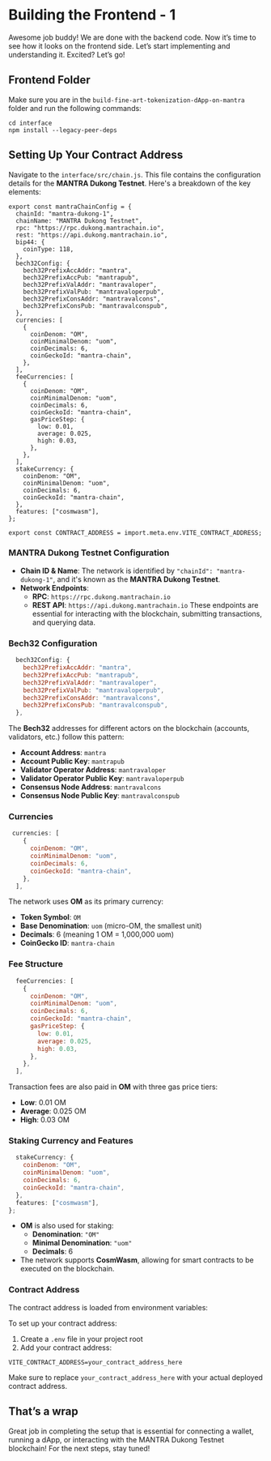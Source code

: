 # Building the Frontend - 1

Awesome job buddy! We are done with the backend code. Now it’s time to see how it looks on the frontend side. Let’s start implementing and understanding it. Excited? Let’s go!

## Frontend Folder

Make sure you are in the `build-fine-art-tokenization-dApp-on-mantra` folder and run the following commands:

```
cd interface
npm install --legacy-peer-deps
```

## Setting Up Your Contract Address

Navigate to the `interface/src/chain.js`. This file contains the configuration details for the **MANTRA Dukong Testnet**. Here's a breakdown of the key elements:

```
export const mantraChainConfig = {
  chainId: "mantra-dukong-1",
  chainName: "MANTRA Dukong Testnet",
  rpc: "https://rpc.dukong.mantrachain.io",
  rest: "https://api.dukong.mantrachain.io",
  bip44: {
    coinType: 118,
  },
  bech32Config: {
    bech32PrefixAccAddr: "mantra",
    bech32PrefixAccPub: "mantrapub",
    bech32PrefixValAddr: "mantravaloper",
    bech32PrefixValPub: "mantravaloperpub",
    bech32PrefixConsAddr: "mantravalcons",
    bech32PrefixConsPub: "mantravalconspub",
  },
  currencies: [
    {
      coinDenom: "OM",
      coinMinimalDenom: "uom",
      coinDecimals: 6,
      coinGeckoId: "mantra-chain",
    },
  ],
  feeCurrencies: [
    {
      coinDenom: "OM",
      coinMinimalDenom: "uom",
      coinDecimals: 6,
      coinGeckoId: "mantra-chain",
      gasPriceStep: {
        low: 0.01,
        average: 0.025,
        high: 0.03,
      },
    },
  ],
  stakeCurrency: {
    coinDenom: "OM",
    coinMinimalDenom: "uom",
    coinDecimals: 6,
    coinGeckoId: "mantra-chain",
  },
  features: ["cosmwasm"],
};

export const CONTRACT_ADDRESS = import.meta.env.VITE_CONTRACT_ADDRESS;
```

### MANTRA Dukong Testnet Configuration

- **Chain ID & Name**: The network is identified by `"chainId": "mantra-dukong-1"`, and it's known as the **MANTRA Dukong Testnet**.
- **Network Endpoints**:
    - **RPC**: `https://rpc.dukong.mantrachain.io`
    - **REST API**: `https://api.dukong.mantrachain.io` These endpoints are essential for interacting with the blockchain, submitting transactions, and querying data.

### **Bech32 Configuration**

```jsx
  bech32Config: {
    bech32PrefixAccAddr: "mantra",
    bech32PrefixAccPub: "mantrapub",
    bech32PrefixValAddr: "mantravaloper",
    bech32PrefixValPub: "mantravaloperpub",
    bech32PrefixConsAddr: "mantravalcons",
    bech32PrefixConsPub: "mantravalconspub",
  },
```

The **Bech32** addresses for different actors on the blockchain (accounts, validators, etc.) follow this pattern:

- **Account Address**: `mantra`
- **Account Public Key**: `mantrapub`
- **Validator Operator Address**: `mantravaloper`
- **Validator Operator Public Key**: `mantravaloperpub`
- **Consensus Node Address**: `mantravalcons`
- **Consensus Node Public Key**: `mantravalconspub`

### **Currencies**

```jsx
 currencies: [
    {
      coinDenom: "OM",
      coinMinimalDenom: "uom",
      coinDecimals: 6,
      coinGeckoId: "mantra-chain",
    },
  ],
```

The network uses **OM** as its primary currency:

- **Token Symbol**: `OM`
- **Base Denomination**: `uom` (micro-OM, the smallest unit)
- **Decimals**: 6 (meaning 1 OM = 1,000,000 uom)
- **CoinGecko ID**: `mantra-chain`

### **Fee Structure**

```jsx
  feeCurrencies: [
    {
      coinDenom: "OM",
      coinMinimalDenom: "uom",
      coinDecimals: 6,
      coinGeckoId: "mantra-chain",
      gasPriceStep: {
        low: 0.01,
        average: 0.025,
        high: 0.03,
      },
    },
  ],
```

Transaction fees are also paid in **OM** with three gas price tiers:

- **Low**: 0.01 OM
- **Average**: 0.025 OM
- **High**: 0.03 OM

### Staking Currency and Features

```jsx
  stakeCurrency: {
    coinDenom: "OM",
    coinMinimalDenom: "uom",
    coinDecimals: 6,
    coinGeckoId: "mantra-chain",
  },
  features: ["cosmwasm"],
};
```

- **OM** is also used for staking:
    - **Denomination**: `"OM"`
    - **Minimal Denomination**: `"uom"`
    - **Decimals**: 6
- The network supports **CosmWasm**, allowing for smart contracts to be executed on the blockchain.

### **Contract Address**

The contract address is loaded from environment variables:

To set up your contract address:

1. Create a `.env` file in your project root
2. Add your contract address:

```
VITE_CONTRACT_ADDRESS=your_contract_address_here
```

Make sure to replace `your_contract_address_here` with your actual deployed contract address.

## That’s a wrap

Great job in completing the setup that is essential for connecting a wallet, running a dApp, or interacting with the MANTRA Dukong Testnet blockchain! For the next steps, stay tuned!
